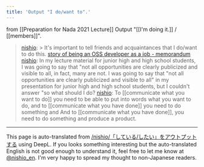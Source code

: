 ```yaml
---
title: 'Output "I do/want to".'
---
```


from  [[Preparation for Nada 2021 Lecture]]
Output "[[I'm doing it.]] / [[members]]".
> [nishio](https://twitter.com/nishio/status/1385120897980272642): > It's important to tell friends and acquaintances that I do/want to do this. [story of being an OSS developer as a job - memorandum](https://satoru-takeuchi.hatenablog.com/entry/2021/04/21/230616)
> [nishio](https://twitter.com/nishio/status/1385121796706357251): In my lecture material for junior high and high school students, I was going to say that "not all opportunities are clearly publicized and visible to all, in fact, many are not. I was going to say that "not all opportunities are clearly publicized and visible to all" in my presentation for junior high and high school students, but I couldn't answer "so what should I do?
> [nishio](https://twitter.com/nishio/status/1385122115548942336): To [[communicate what you want to do]] you need to be able to put into words what you want to do, and to [[communicate what you have done]] you need to do something and And to [[communicate what you have done]], you need to do something and produce a product.

---
This page is auto-translated from [/nishio/「している/したい」をアウトプットする](https://scrapbox.io/nishio/「している/したい」をアウトプットする) using DeepL. If you looks something interesting but the auto-translated English is not good enough to understand it, feel free to let me know at [@nishio_en](https://twitter.com/nishio_en). I'm very happy to spread my thought to non-Japanese readers.